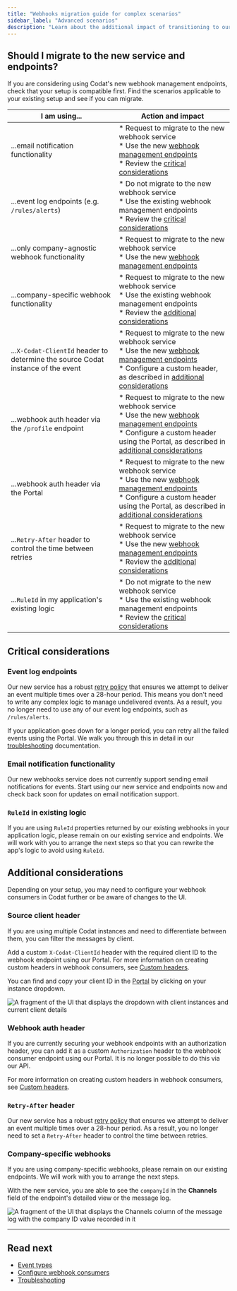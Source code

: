 ```yaml
---
title: "Webhooks migration guide for complex scenarios"
sidebar_label: "Advanced scenarios"
description: "Learn about the additional impact of transitioning to our new service based on your specific setup"
---
```


## Should I migrate to the new service and endpoints?

If you are considering using Codat's new webhook management endpoints, check that your setup is compatible first. Find the scenarios applicable to your existing setup and see if you can migrate.

| I am using...                                                                    | Action and impact                                                                                                                                                                                                                                                                                                |
|----------------------------------------------------------------------------------|------------------------------------------------------------------------------------------------------------------------------------------------------------------------------------------------------------------------------------------------------------------------------------------------------------------|
| ...email notification functionality                                              | * Request to migrate to the new webhook service <br/> * Use the new [webhook management endpoints](/using-the-api/webhooks/create-consumer)<br/> * Review the [critical considerations](/using-the-api/webhooks/migration-guide-advanced#email-notification-functionality)                                       |
| ...event log endpoints (e.g. `/rules/alerts`)                                    | * Do not migrate to the new webhook service <br/> * Use the existing webhook management endpoints <br/> * Review the [critical considerations](/using-the-api/webhooks/migration-guide-advanced#event-log-endpoints)                                                                                             |
| ...only company-agnostic webhook functionality                                   | * Request to migrate to the new webhook service <br/> * Use the new [webhook management endpoints](/using-the-api/webhooks/create-consumer)<br/>                                                                                                                                                                 |
| ...company-specific webhook functionality                                        | * Request to migrate to the new webhook service <br/> * Use the existing webhook management endpoints <br/> * Review the [additional considerations](/using-the-api/webhooks/migration-guide-advanced#company-specific-webhooks)                                                                                 |
| ...`X-Codat-ClientId` header to determine the source Codat instance of the event | * Request to migrate to the new webhook service <br/> * Use the new [webhook management endpoints](/using-the-api/webhooks/create-consumer)<br/> * Configure a custom header, as described in [additional considerations](/using-the-api/webhooks/migration-guide-advanced#source-client-header)                 |
| ...webhook auth header via the `/profile` endpoint                               | * Request to migrate to the new webhook service <br/> * Use the new [webhook management endpoints](/using-the-api/webhooks/create-consumer)<br/> * Configure a custom header using the Portal, as described in [additional considerations](/using-the-api/webhooks/migration-guide-advanced#webhook-auth-header) |
| ...webhook auth header via the Portal                                            | * Request to migrate to the new webhook service <br/> * Use the new [webhook management endpoints](/using-the-api/webhooks/create-consumer)<br/> * Configure a custom header using the Portal, as described in [additional considerations](/using-the-api/webhooks/migration-guide-advanced#webhook-auth-header) |
| ...`Retry-After` header to control the time between retries                      | * Request to migrate to the new webhook service <br/> * Use the new [webhook management endpoints](/using-the-api/webhooks/create-consumer)<br/> * Review the [additional considerations](/using-the-api/webhooks/migration-guide-advanced#retry-after-header)                                                   |
| ...`RuleId` in my application's existing logic                                   | * Do not migrate to the new webhook service <br/> * Use the existing webhook management endpoints <br/> * Review the [critical considerations](/using-the-api/webhooks/migration-guide-advanced#ruleid-in-existing-logic)                                                                                        |

## Critical considerations

### Event log endpoints

Our new service has a robust [retry policy](/using-the-api/webhooks/troubleshooting#retry-policy) that ensures we attempt to deliver an event multiple times over a 28-hour period. This means you don't need to write any complex logic to manage undelivered events. As a result, you no longer need to use any of our event log endpoints, such as `/rules/alerts`.

If your application goes down for a longer period, you can retry all the failed events using the Portal. We walk you through this in detail in our [troubleshooting](/using-the-api/webhooks/troubleshooting#recover-failed-messages) documentation.

### Email notification functionality  

Our new webhooks service does not currently support sending email notifications for events. Start using our new service and endpoints now and check back soon for updates on email notification support.

### `RuleId` in existing logic

If you are using `RuleId` properties returned by our existing webhooks in your application logic, please remain on our existing service and endpoints. We will work with you to arrange the next steps so that you can rewrite the app's logic to avoid using `RuleId`.

## Additional considerations

Depending on your setup, you may need to configure your webhook consumers in Codat further or be aware of changes to the UI. 

### Source client header

If you are using multiple Codat instances and need to differentiate between them, you can filter the messages by client. 

Add a custom `X-Codat-ClientId` header with the required client ID to the webhook endpoint using our Portal. For more information on creating custom headers in webhook consumers, see [Custom headers](/using-the-api/webhooks/create-consumer#custom-headers).

You can find and copy your client ID in the [Portal](https://app.codat.io) by clicking on your instance dropdown.

![A fragment of the UI that displays the dropdown with client instances and current client details](/img/use-the-api/0049-clientid-portal.png)

### Webhook auth header

If you are currently securing your webhook endpoints with an authorization header, you can add it as a custom `Authorization` header to the webhook consumer endpoint using our Portal. It is no longer possible to do this via our API.

For more information on creating custom headers in webhook consumers, see [Custom headers](/using-the-api/webhooks/create-consumer#custom-headers).

### `Retry-After` header

Our new service has a robust [retry policy](/using-the-api/webhooks/troubleshooting#retry-policy) that ensures we attempt to deliver an event multiple times over a 28-hour period. As a result, you no longer need to set a `Retry-After` header to control the time between retries. 

### Company-specific webhooks

If you are using company-specific webhooks, please remain on our existing endpoints. We will work with you to arrange the next steps. 

With the new service, you are able to see the `companyId` in the **Channels** field of the endpoint's detailed view or the message log. 

![A fragment of the UI that displays the Channels column of the message log with the company ID value recorded in it](/img/use-the-api/0047-message-channels.png)

---

## Read next

- [Event types](/using-the-api/webhooks/event-types)
- [Configure webhook consumers](/using-the-api/webhooks/create-consumer)
- [Troubleshooting](/using-the-api/webhooks/troubleshooting)
